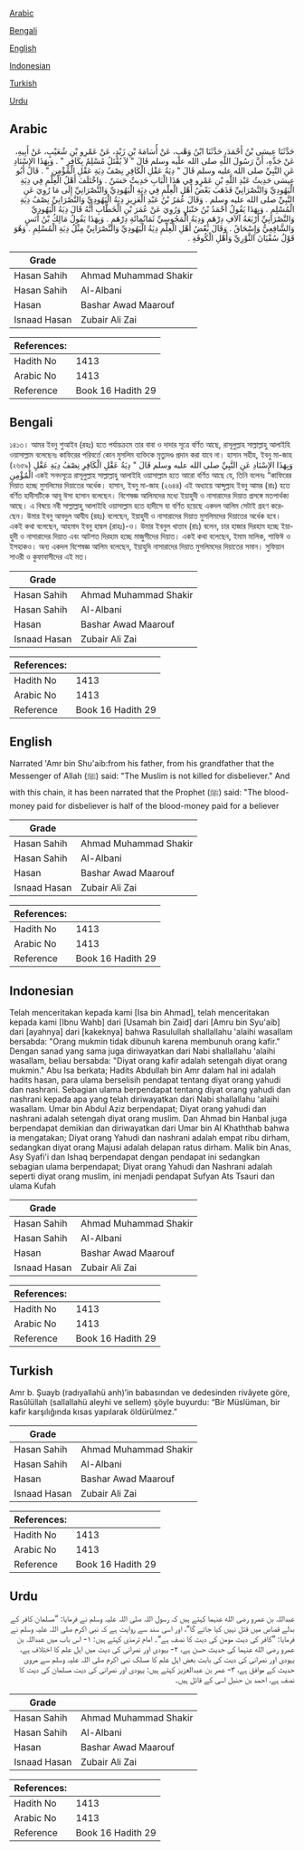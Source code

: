 [Arabic](#arabic)

[Bengali](#bengali)

[English](#english)

[Indonesian](#indonesian)

[Turkish](#turkish)

[Urdu](#urdu)

## Arabic


<div dir="rtl" lang="ar" style={{fontSize:'larger',backgroundColor:'#f8f9fa',padding:20}}>
حَدَّثَنَا عِيسَى بْنُ أَحْمَدَ، حَدَّثَنَا ابْنُ وَهْبٍ، عَنْ أُسَامَةَ بْنِ زَيْدٍ، عَنْ عَمْرِو بْنِ شُعَيْبٍ، عَنْ أَبِيهِ، عَنْ جَدِّهِ، أَنَّ رَسُولَ اللَّهِ صلى الله عليه وسلم قَالَ ‏"‏ لاَ يُقْتَلُ مُسْلِمٌ بِكَافِرٍ ‏"‏ ‏.‏ وَبِهَذَا الإِسْنَادِ عَنِ النَّبِيِّ صلى الله عليه وسلم قَالَ ‏"‏ دِيَةُ عَقْلِ الْكَافِرِ نِصْفُ دِيَةِ عَقْلِ الْمُؤْمِنِ ‏"‏ ‏.‏ قَالَ أَبُو عِيسَى حَدِيثُ عَبْدِ اللَّهِ بْنِ عَمْرٍو فِي هَذَا الْبَابِ حَدِيثٌ حَسَنٌ ‏.‏ وَاخْتَلَفَ أَهْلُ الْعِلْمِ فِي دِيَةِ الْيَهُودِيِّ وَالنَّصْرَانِيِّ فَذَهَبَ بَعْضُ أَهْلِ الْعِلْمِ فِي دِيَةِ الْيَهُودِيِّ وَالنَّصْرَانِيِّ إِلَى مَا رُوِيَ عَنِ النَّبِيِّ صلى الله عليه وسلم ‏.‏ وَقَالَ عُمَرُ بْنُ عَبْدِ الْعَزِيزِ دِيَةُ الْيَهُودِيِّ وَالنَّصْرَانِيِّ نِصْفُ دِيَةِ الْمُسْلِمِ ‏.‏ وَبِهَذَا يَقُولُ أَحْمَدُ بْنُ حَنْبَلٍ وَرُوِيَ عَنْ عُمَرَ بْنِ الْخَطَّابِ أَنَّهُ قَالَ دِيَةُ الْيَهُودِيِّ وَالنَّصْرَانِيِّ أَرْبَعَةُ آلاَفِ دِرْهَمٍ وَدِيَةُ الْمَجُوسِيِّ ثَمَانُمِائَةِ دِرْهَمٍ ‏.‏ وَبِهَذَا يَقُولُ مَالِكُ بْنُ أَنَسٍ وَالشَّافِعِيُّ وَإِسْحَاقُ ‏.‏ وَقَالَ بَعْضُ أَهْلِ الْعِلْمِ دِيَةُ الْيَهُودِيِّ وَالنَّصْرَانِيِّ مِثْلُ دِيَةِ الْمُسْلِمِ ‏.‏ وَهُوَ قَوْلُ سُفْيَانَ الثَّوْرِيِّ وَأَهْلِ الْكُوفَةِ ‏.‏
</div>
<div style={{backgroundColor:'#f8f9fa',padding:20, marginBottom: 10}}><table> <thead> <tr> <th>Grade</th> <th></th> </tr> </thead> <tbody> <tr><td>Hasan Sahih</td><td>Ahmad Muhammad Shakir</td></tr><tr><td>Hasan Sahih</td><td>Al-Albani</td></tr><tr><td>Hasan</td><td>Bashar Awad Maarouf</td></tr><tr><td>Isnaad Hasan</td><td>Zubair Ali Zai</td></tr></tbody></table><table> <thead> <tr> <th>References:</th> <th></th> </tr> </thead> <tbody><tr><td>Hadith No</td><td>1413</td></tr><tr><td>Arabic No</td><td>1413</td></tr><tr><td>Reference</td><td>Book 16 Hadith 29</td></tr></tbody></table></div>

## Bengali


<div dir="ltr" lang="bn" style={{fontSize:'larger',backgroundColor:'#f8f9fa',padding:20}}>
১৪১৩। আমর ইবনু শুআইব (রহঃ) হতে পর্যায়ক্রমে তার বাবা ও দাদার সূত্রে বর্ণিত আছে, রাসূলুল্লাহ সাল্লাল্লাহু আলাইহি ওয়াসাল্লাম বলেছেনঃ কাফিরের পরিবর্তে কোন মুসলিম ব্যক্তিকে মৃত্যুদণ্ড প্রদান করা যাবে না। হাসান সহীহ, ইবনু মা-জাহ (২৬৫৯) وَبِهَذَا الإِسْنَادِ عَنِ النَّبِيِّ صلى الله عليه وسلم قَالَ ‏"‏ دِيَةُ عَقْلِ الْكَافِرِ نِصْفُ دِيَةِ عَقْلِ الْمُؤْمِنِ একই সনদসূত্রে রাসূলুল্লাহ সাল্লাল্লাহু আলাইহি ওয়াসাল্লাম হতে আরো বর্ণিত আছে যে, তিনি বলেনঃ “কাফিরের দিয়াত হচ্ছে মুসলিমের দিয়াতের অর্ধেক। হাসান, ইবনু মা-জাহ (২৬৪৪) এই অধ্যায়ে আব্দুল্লাহ ইবনু আমর (রাঃ) হতে বর্ণিত হাদীসটিকে আবূ ঈসা হাসান বলেছেন। বিশেষজ্ঞ আলিমদের মধ্যে ইয়াহুদী ও নাসারাদের দিয়াত প্রসঙ্গে মতপার্থক্য আছে। এ বিষয়ে নবী সাল্লাল্লাহু আলাইহি ওয়াসাল্লাম হতে হাদীসে যা বর্ণিত হয়েছে একদল আলিম সেটাই গ্রহণ করেছেন। উমার ইবনু আবদুল আযীয (রহঃ) বলেছেন, ইয়াহুদী ও নাসারাদের দিয়াত মুসলিমদের দিয়াতের অর্ধেক হবে। একই কথা বলেছেন, আহমাদ ইবনু হাম্বল (রাহঃ)-ও। উমার ইবনুল খাত্তাব (রাঃ) বলেন, চার হাজার দিরহাম হচ্ছে ইয়াহুদী ও নাসারাদের দিয়াত এবং আটশত দিরহাম হচ্ছে মাজুসীদের দিয়াত। একই কথা বলেছেন, ইমাম মালিক, শাফিঈ ও ইসহাকও। অন্য একদল বিশেষজ্ঞ আলিম বলেছেন, ইয়াহুদি নাসারাদের দিয়াত মুসলিমদের দিয়াতের সমান। সুফিয়ান সাওরী ও কুফাবাসীদের এই মত।
</div>
<div style={{backgroundColor:'#f8f9fa',padding:20, marginBottom: 10}}><table> <thead> <tr> <th>Grade</th> <th></th> </tr> </thead> <tbody> <tr><td>Hasan Sahih</td><td>Ahmad Muhammad Shakir</td></tr><tr><td>Hasan Sahih</td><td>Al-Albani</td></tr><tr><td>Hasan</td><td>Bashar Awad Maarouf</td></tr><tr><td>Isnaad Hasan</td><td>Zubair Ali Zai</td></tr></tbody></table><table> <thead> <tr> <th>References:</th> <th></th> </tr> </thead> <tbody><tr><td>Hadith No</td><td>1413</td></tr><tr><td>Arabic No</td><td>1413</td></tr><tr><td>Reference</td><td>Book 16 Hadith 29</td></tr></tbody></table></div>

## English


<div dir="ltr" lang="en" style={{fontSize:'larger',backgroundColor:'#f8f9fa',padding:20}}>
Narrated 'Amr bin Shu'aib:from his father, from his grandfather that the Messenger of Allah (ﷺ) said: "The Muslim is not killed for disbeliever." And with this chain, it has been narrated that the Prophet (ﷺ) said: "The blood-money paid for disbeliever is half of the blood-money paid for a believer
</div>
<div style={{backgroundColor:'#f8f9fa',padding:20, marginBottom: 10}}><table> <thead> <tr> <th>Grade</th> <th></th> </tr> </thead> <tbody> <tr><td>Hasan Sahih</td><td>Ahmad Muhammad Shakir</td></tr><tr><td>Hasan Sahih</td><td>Al-Albani</td></tr><tr><td>Hasan</td><td>Bashar Awad Maarouf</td></tr><tr><td>Isnaad Hasan</td><td>Zubair Ali Zai</td></tr></tbody></table><table> <thead> <tr> <th>References:</th> <th></th> </tr> </thead> <tbody><tr><td>Hadith No</td><td>1413</td></tr><tr><td>Arabic No</td><td>1413</td></tr><tr><td>Reference</td><td>Book 16 Hadith 29</td></tr></tbody></table></div>

## Indonesian


<div dir="ltr" lang="id" style={{fontSize:'larger',backgroundColor:'#f8f9fa',padding:20}}>
Telah menceritakan kepada kami [Isa bin Ahmad], telah menceritakan kepada kami [Ibnu Wahb] dari [Usamah bin Zaid] dari [Amru bin Syu'aib] dari [ayahnya] dari [kakeknya] bahwa Rasulullah shallallahu 'alaihi wasallam bersabda: "Orang mukmin tidak dibunuh karena membunuh orang kafir." Dengan sanad yang sama juga diriwayatkan dari Nabi shallallahu 'alaihi wasallam, beliau bersabda: "Diyat orang kafir adalah setengah diyat orang mukmin." Abu Isa berkata; Hadits Abdullah bin Amr dalam hal ini adalah hadits hasan, para ulama berselisih pendapat tentang diyat orang yahudi dan nashrani. Sebagian ulama berpendapat tentang diyat orang yahudi dan nashrani kepada apa yang telah diriwayatkan dari Nabi shallallahu 'alaihi wasallam. Umar bin Abdul Aziz berpendapat; Diyat orang yahudi dan nashrani adalah setengah diyat orang muslim. Dan Ahmad bin Hanbal juga berpendapat demikian dan diriwayatkan dari Umar bin Al Khaththab bahwa ia mengatakan; Diyat orang Yahudi dan nashrani adalah empat ribu dirham, sedangkan diyat orang Majusi adalah delapan ratus dirham. Malik bin Anas, Asy Syafi'i dan Ishaq berpendapat dengan pendapat ini sedangkan sebagian ulama berpendapat; Diyat orang Yahudi dan Nashrani adalah seperti diyat orang muslim, ini menjadi pendapat Sufyan Ats Tsauri dan ulama Kufah
</div>
<div style={{backgroundColor:'#f8f9fa',padding:20, marginBottom: 10}}><table> <thead> <tr> <th>Grade</th> <th></th> </tr> </thead> <tbody> <tr><td>Hasan Sahih</td><td>Ahmad Muhammad Shakir</td></tr><tr><td>Hasan Sahih</td><td>Al-Albani</td></tr><tr><td>Hasan</td><td>Bashar Awad Maarouf</td></tr><tr><td>Isnaad Hasan</td><td>Zubair Ali Zai</td></tr></tbody></table><table> <thead> <tr> <th>References:</th> <th></th> </tr> </thead> <tbody><tr><td>Hadith No</td><td>1413</td></tr><tr><td>Arabic No</td><td>1413</td></tr><tr><td>Reference</td><td>Book 16 Hadith 29</td></tr></tbody></table></div>

## Turkish


<div dir="ltr" lang="tr" style={{fontSize:'larger',backgroundColor:'#f8f9fa',padding:20}}>
Amr b. Şuayb (radıyallahü anh)’in babasından ve dedesinden rivâyete göre, Rasûlüllah (sallallahü aleyhi ve sellem) şöyle buyurdu: “Bir Müslüman, bir kafir karşılığında kısas yapılarak öldürülmez.”
</div>
<div style={{backgroundColor:'#f8f9fa',padding:20, marginBottom: 10}}><table> <thead> <tr> <th>Grade</th> <th></th> </tr> </thead> <tbody> <tr><td>Hasan Sahih</td><td>Ahmad Muhammad Shakir</td></tr><tr><td>Hasan Sahih</td><td>Al-Albani</td></tr><tr><td>Hasan</td><td>Bashar Awad Maarouf</td></tr><tr><td>Isnaad Hasan</td><td>Zubair Ali Zai</td></tr></tbody></table><table> <thead> <tr> <th>References:</th> <th></th> </tr> </thead> <tbody><tr><td>Hadith No</td><td>1413</td></tr><tr><td>Arabic No</td><td>1413</td></tr><tr><td>Reference</td><td>Book 16 Hadith 29</td></tr></tbody></table></div>

## Urdu


<div dir="rtl" lang="ur" style={{fontSize:'larger',backgroundColor:'#f8f9fa',padding:20}}>
عبداللہ بن عمرو رضی الله عنہما کہتے ہیں کہ رسول اللہ صلی اللہ علیہ وسلم نے فرمایا: ”مسلمان کافر کے بدلے قصاص میں قتل نہیں کیا جائے گا“، اور اسی سند سے روایت ہے کہ نبی اکرم صلی اللہ علیہ وسلم نے فرمایا: ”کافر کی دیت مومن کی دیت کا نصف ہے“۔ امام ترمذی کہتے ہیں: ۱- اس باب میں عبداللہ بن عمرو رضی الله عنہما کی حدیث حسن ہے، ۲- یہودی اور نصرانی کی دیت میں اہل علم کا اختلاف ہے، یہودی اور نصرانی کی دیت کی بابت بعض اہل علم کا مسلک نبی اکرم صلی اللہ علیہ وسلم سے مروی حدیث کے موافق ہے، ۳- عمر بن عبدالعزیز کہتے ہیں: یہودی اور نصرانی کی دیت مسلمان کی دیت کا نصف ہے، احمد بن حنبل اسی کے قائل ہیں۔
</div>
<div style={{backgroundColor:'#f8f9fa',padding:20, marginBottom: 10}}><table> <thead> <tr> <th>Grade</th> <th></th> </tr> </thead> <tbody> <tr><td>Hasan Sahih</td><td>Ahmad Muhammad Shakir</td></tr><tr><td>Hasan Sahih</td><td>Al-Albani</td></tr><tr><td>Hasan</td><td>Bashar Awad Maarouf</td></tr><tr><td>Isnaad Hasan</td><td>Zubair Ali Zai</td></tr></tbody></table><table> <thead> <tr> <th>References:</th> <th></th> </tr> </thead> <tbody><tr><td>Hadith No</td><td>1413</td></tr><tr><td>Arabic No</td><td>1413</td></tr><tr><td>Reference</td><td>Book 16 Hadith 29</td></tr></tbody></table></div>